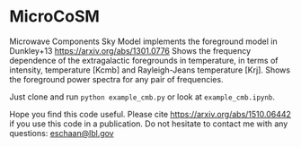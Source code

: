#  MicroCoSM

Microwave Components Sky Model implements the foreground model in Dunkley+13 https://arxiv.org/abs/1301.0776
Shows the frequency dependence of the extragalactic foregrounds in temperature, in terms of intensity, temperature [Kcmb] and Rayleigh-Jeans temperature [Krj].
Shows the foreground power spectra for any pair of frequencies.

Just clone and run ```python example_cmb.py```
or look at ```example_cmb.ipynb```.

Hope you find this code useful. Please cite https://arxiv.org/abs/1510.06442 if you use this code in a publication. Do not hesitate to contact me with any questions: eschaan@lbl.gov

